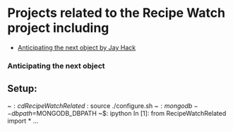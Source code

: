 Projects related to the Recipe Watch project including
===================

- [Anticipating the next object by Jay Hack](#anticipating-the-next-object)


### Anticipating the next object

Setup:
------
~$: cd RecipeWatchRelated
~$: source ./configure.sh
~$: mongodb --dbpath=$MONGODB_DBPATH
~$: ipython
In [1]: from RecipeWatchRelated import *
...

